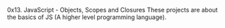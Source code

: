 0x13. JavaScript - Objects, Scopes and Closures
These projects are about the basics of JS (A higher level programming language).
